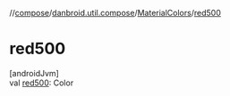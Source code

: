 //[compose](../../../index.md)/[danbroid.util.compose](../index.md)/[MaterialColors](index.md)/[red500](red500.md)

# red500

[androidJvm]\
val [red500](red500.md): Color
